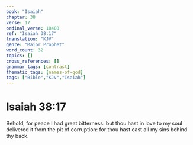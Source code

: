 ```yaml
---
book: "Isaiah"
chapter: 38
verse: 17
ordinal_verse: 18408
ref: "Isaiah 38:17"
translation: "KJV"
genre: "Major Prophet"
word_count: 32
topics: []
cross_references: []
grammar_tags: [contrast]
thematic_tags: [names-of-god]
tags: ["Bible","KJV","Isaiah"]
---
```


# Isaiah 38:17

Behold, for peace I had great bitterness: but thou hast in love to my soul delivered it from the pit of corruption: for thou hast cast all my sins behind thy back.
